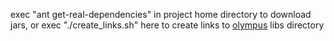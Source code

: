 exec "ant get-real-dependencies" in project home directory to download jars, or exec "./create_links.sh" here to create links to [olympus](http://github.com/k0smik0/olympus) libs directory
